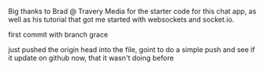 

Big thanks to Brad @ Travery Media for the starter code for this chat app, as well as his tutorial that got me started with websockets and socket.io.

first commit with branch grace

just pushed the origin head into the file, goint to do a simple push and see if it update on github now, that it wasn't doing before